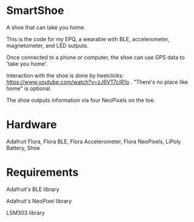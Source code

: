 # SmartShoe
A shoe that can take you home.

This is the code for my EPQ, a wearable with BLE, accelerometer, magnetometer, and LED outputs.

Once connected to a phone or computer, the shoe can use GPS data to 'take you home'.

Interaction with the shoe is done by heelclicks: https://www.youtube.com/watch?v=zJ6VT7ciR1o . "There's no place like home" is optional.

The shoe outputs information via four NeoPixels on the toe.

# Hardware

Adafruit Flora, Flora BLE, Flora Accelerometer, Flora NeoPixels, LiPoly Battery, Shoe

# Requirements

Adafruit's BLE library

Adafruit's NeoPixel library

LSM303 library
